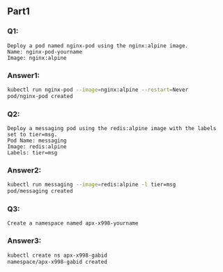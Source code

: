 ## Part1

### Q1:
	Deploy a pod named nginx-pod using the nginx:alpine image.
	Name: nginx-pod-yourname
	Image: nginx:alpine
	
### Answer1:
```Bash
kubectl run nginx-pod --image=nginx:alpine --restart=Never
pod/nginx-pod created
```

### Q2:
	Deploy a messaging pod using the redis:alpine image with the labels set to tier=msg.
	Pod Name: messaging
	Image: redis:alpine
	Labels: tier=msg
	
### Answer2:
```Bash
kubectl run messaging --image=redis:alpine -l tier=msg
pod/messaging created
```

### Q3:
	Create a namespace named apx-x998-yourname

### Answer3:
```Bash
kubectl create ns apx-x998-gabid
namespace/apx-x998-gabid created
```
